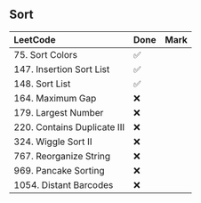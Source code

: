 ## Sort

|          LeetCode                 | Done | Mark |
| :---                              | ---- | ---- |
| 75. Sort Colors |  ✅  |    |
| 147. Insertion Sort List |  ✅  |    |
| 148. Sort List |  ✅  |    |
| 164. Maximum Gap |  ❌  |    |
| 179. Largest Number |  ❌  |    |
| 220. Contains Duplicate III |  ❌  |    |
| 324. Wiggle Sort II |  ❌  |    |
| 767. Reorganize String |  ❌  |    |
| 969. Pancake Sorting |  ❌  |    |
| 1054. Distant Barcodes |  ❌  |    |